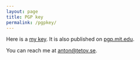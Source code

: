```yaml
---
layout: page
title: PGP key
permalink: /pgpkey/
---
```

Here is a [my key](/assets/tetov_pgp_public_key.asc). It is
also published on [pgp.mit.edu](https://pgp.mit.edu/pks/lookup?op=vindex&search=0xAAE0D9C19E500251).

You can reach me at [anton@tetov.se](mailto://anton@tetov.se).
